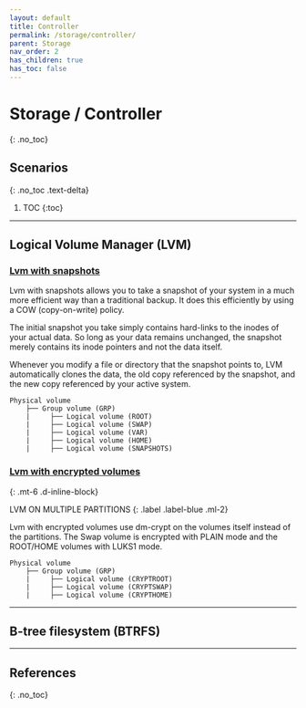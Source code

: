 ```yaml
---
layout: default
title: Controller
permalink: /storage/controller/
parent: Storage
nav_order: 2
has_children: true
has_toc: false
---
```


# Storage / Controller
{: .no_toc}

## Scenarios
{: .no_toc .text-delta}

1. TOC
{:toc}

---

## Logical Volume Manager (LVM)

### [Lvm with snapshots](/Andromeda/storage/controller/lvm-snapshots/)

Lvm with snapshots allows you to take a snapshot of your system in a much more efficient way than a traditional backup. It does this efficiently by using a COW (copy-on-write) policy.

The initial snapshot you take simply contains hard-links to the inodes of your actual data. So long as your data remains unchanged, the snapshot merely contains its inode pointers and not the data itself.

Whenever you modify a file or directory that the snapshot points to, LVM automatically clones the data, the old copy referenced by the snapshot, and the new copy referenced by your active system.

```
Physical volume
    ├── Group volume (GRP)
    |     ├── Logical volume (ROOT)
    |     ├── Logical volume (SWAP)
    |     ├── Logical volume (VAR)
    |     ├── Logical volume (HOME)
    |     ├── Logical volume (SNAPSHOTS)
```

### [Lvm with encrypted volumes](/Andromeda/storage/controller/lvm-encrypted-volumes/)
{: .mt-6 .d-inline-block}

LVM ON MULTIPLE PARTITIONS
{: .label .label-blue .ml-2}

Lvm with encrypted volumes use dm-crypt on the volumes itself instead of the partitions. The Swap volume is encrypted with PLAIN mode and the ROOT/HOME volumes with LUKS1 mode.

```
Physical volume
    ├── Group volume (GRP)
    |     ├── Logical volume (CRYPTROOT)
    |     ├── Logical volume (CRYPTSWAP)      
    |     ├── Logical volume (CRYPTHOME)
```

---

## B-tree filesystem (BTRFS)

---

## References
{: .no_toc}
